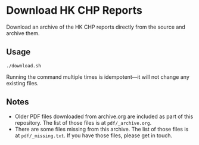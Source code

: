 # Download HK CHP Reports

Download an archive of the HK CHP reports directly from the source and archive them.

## Usage

`./download.sh`

Running the command multiple times is idempotent—it will not change any existing files.

## Notes

- Older PDF files downloaded from archive.org are included as part of this repository. The list of those files is at `pdf/_archive.org`.
- There are some files missing from this archive. The list of those files is at `pdf/_missing.txt`. If you have those files, please get in touch.
